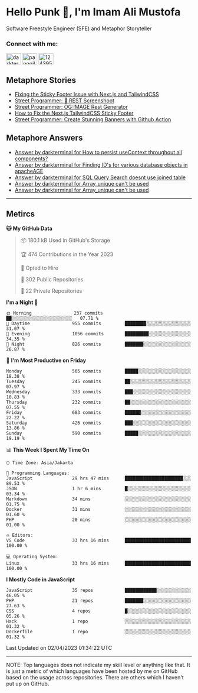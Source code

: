 <h1>Hello Punk 👋, I'm Imam Ali Mustofa</h1>
<p>Software Freestyle Engineer (SFE) and Metaphor Storyteller</p>

<p>
  <h3>Connect with me:</h3>
  <p>
  <a href="https://dev.to/darkterminal" target="blank"><img align="center" src="https://raw.githubusercontent.com/rahuldkjain/github-profile-readme-generator/master/src/images/icons/Social/devto.svg" alt="darkterminal" height="30" width="40" /></a>
  <a href="https://twitter.com/panggilmeiam" target="blank"><img align="center" src="https://raw.githubusercontent.com/rahuldkjain/github-profile-readme-generator/master/src/images/icons/Social/twitter.svg" alt="panggilmeiam" height="30" width="40" /></a>
  <a href="https://stackoverflow.com/users/12439522" target="blank"><img align="center" src="https://raw.githubusercontent.com/rahuldkjain/github-profile-readme-generator/master/src/images/icons/Social/stack-overflow.svg" alt="12439522" height="30" width="40" /></a>
  </p>
</p>

## Metaphore Stories
<!-- BLOG-POST-LIST:START -->
- [Fixing the Sticky Footer Issue with Next.js and TailwindCSS](https://dev.to/darkterminal/fixing-the-sticky-footer-issue-with-nextjs-and-tailwindcss-1i2b)
- [Street Programmer: 📸 REST Screenshoot](https://dev.to/darkterminal/rest-screenshoot-2a4o)
- [Street Programmer: OG:IMAGE Rest Generator](https://dev.to/darkterminal/street-programmer-ogimage-rest-generator-1jod)
- [How to Fix the Next.js TailwindCSS Sticky Footer](https://dev.to/darkterminal/how-to-fix-the-nextjs-tailwindcss-sticky-footer-1hbk)
- [Street Programmer: Create Stunning Banners with Github Action](https://dev.to/darkterminal/street-programmer-create-stunning-banners-with-github-action-2ljc)
<!-- BLOG-POST-LIST:END -->


## Metaphore Answers
<!-- STACKOVERFLOW:START -->
- [Answer by darkterminal for How to persist useContext throughout all components?](https://stackoverflow.com/questions/75913070/how-to-persist-usecontext-throughout-all-components/75913622#75913622)
- [Answer by darkterminal for Finding ID&#39;s for various database objects in apacheAGE](https://stackoverflow.com/questions/75912715/finding-ids-for-various-database-objects-in-apacheage/75913091#75913091)
- [Answer by darkterminal for SQL Query Search doesnt use joined table](https://stackoverflow.com/questions/70795418/sql-query-search-doesnt-use-joined-table/70796452#70796452)
- [Answer by darkterminal for Array_unique can&#39;t be used](https://stackoverflow.com/questions/70643168/array-unique-cant-be-used/70643399#70643399)
- [Answer by darkterminal for Array_unique can&#39;t be used](https://stackoverflow.com/questions/70643168/array-unique-cant-be-used/70643217#70643217)
<!-- STACKOVERFLOW:END -->

---
## Metircs

<!--START_SECTION:waka-->
**🐱 My GitHub Data** 

> 📦 180.1 kB Used in GitHub's Storage 
 > 
> 🏆 474 Contributions in the Year 2023
 > 
> 💼 Opted to Hire
 > 
> 📜 302 Public Repositories 
 > 
> 🔑 22 Private Repositories 
 > 
**I'm a Night 🦉** 

```text
🌞 Morning                237 commits         ██░░░░░░░░░░░░░░░░░░░░░░░   07.71 % 
🌆 Daytime                955 commits         ████████░░░░░░░░░░░░░░░░░   31.07 % 
🌃 Evening                1056 commits        █████████░░░░░░░░░░░░░░░░   34.35 % 
🌙 Night                  826 commits         ███████░░░░░░░░░░░░░░░░░░   26.87 % 
```
📅 **I'm Most Productive on Friday** 

```text
Monday                   565 commits         █████░░░░░░░░░░░░░░░░░░░░   18.38 % 
Tuesday                  245 commits         ██░░░░░░░░░░░░░░░░░░░░░░░   07.97 % 
Wednesday                333 commits         ███░░░░░░░░░░░░░░░░░░░░░░   10.83 % 
Thursday                 232 commits         ██░░░░░░░░░░░░░░░░░░░░░░░   07.55 % 
Friday                   683 commits         ██████░░░░░░░░░░░░░░░░░░░   22.22 % 
Saturday                 426 commits         ███░░░░░░░░░░░░░░░░░░░░░░   13.86 % 
Sunday                   590 commits         █████░░░░░░░░░░░░░░░░░░░░   19.19 % 
```


📊 **This Week I Spent My Time On** 

```text
🕑︎ Time Zone: Asia/Jakarta

💬 Programming Languages: 
JavaScript               29 hrs 47 mins      ██████████████████████░░░   89.53 % 
JSON                     1 hr 6 mins         █░░░░░░░░░░░░░░░░░░░░░░░░   03.34 % 
Markdown                 34 mins             ░░░░░░░░░░░░░░░░░░░░░░░░░   01.75 % 
Docker                   31 mins             ░░░░░░░░░░░░░░░░░░░░░░░░░   01.60 % 
PHP                      20 mins             ░░░░░░░░░░░░░░░░░░░░░░░░░   01.00 % 

🔥 Editors: 
VS Code                  33 hrs 16 mins      █████████████████████████   100.00 % 

💻 Operating System: 
Linux                    33 hrs 16 mins      █████████████████████████   100.00 % 
```

**I Mostly Code in JavaScript** 

```text
JavaScript               35 repos            ████████████░░░░░░░░░░░░░   46.05 % 
PHP                      21 repos            ███████░░░░░░░░░░░░░░░░░░   27.63 % 
CSS                      4 repos             █░░░░░░░░░░░░░░░░░░░░░░░░   05.26 % 
Hack                     1 repo              ░░░░░░░░░░░░░░░░░░░░░░░░░   01.32 % 
Dockerfile               1 repo              ░░░░░░░░░░░░░░░░░░░░░░░░░   01.32 % 
```




 Last Updated on 02/04/2023 01:34:22 UTC
<!--END_SECTION:waka-->

---
NOTE: Top languages does not indicate my skill level or anything like that. It is just a metric of which languages have been hosted by me on GitHub based on the usage across repositories. There are others which I haven't put up on GitHub.
